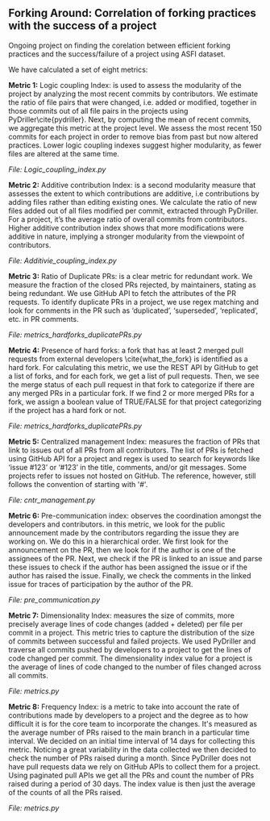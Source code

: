 ## Forking Around: Correlation of forking practices with the success of a project

Ongoing project on finding the corelation between efficient forking practices and the success/failure of a project using ASFI dataset. 

We have calculated a set of eight metrics:

**Metric 1:** Logic coupling Index: is used to assess the modularity of the project by analyzing the most recent commits by contributors. We estimate the ratio of file pairs that were changed, i.e. added or modified, together in those commits out of all file pairs in the projects using PyDriller\cite{pydriller}. Next, by computing the mean of recent commits, we aggregate this metric at the project level. We assess the most recent 150 commits for each project in order to remove bias from past but now altered practices. Lower logic coupling indexes suggest higher modularity, as fewer files are altered at the same time.

*File: Logic_coupling_index.py*

**Metric 2:** Additive contribution Index: is a second modularity measure that assesses the extent to which contributions are additive, i.e contributions by adding files rather than editing existing ones. We calculate the ratio of new files added out of all files modified per commit, extracted through PyDriller. For a project, it’s the average ratio of overall commits from contributors. Higher additive contribution index shows that more modifications were additive in nature, implying a stronger modularity from the viewpoint of contributors.

*File: Additivie_coupling_index.py*

**Metric 3:** Ratio of Duplicate PRs: is a clear metric for redundant work. We measure the fraction of the closed PRs rejected, by maintainers, stating as being redundant. We use GitHub API to fetch the attributes of the PR requests. To identify duplicate PRs in a project, we use regex matching and look for comments in the PR such as ‘duplicated’, ‘superseded’, ‘replicated’, etc. in PR comments.

*File: metrics_hardforks_duplicatePRs.py*

**Metric 4:** Presence of hard forks: a fork that has at least 2 merged pull requests from external developers \cite{what_the_fork} is identified as a hard fork. For calculating this metric, we use the REST API by GitHub to get a list of forks, and for each fork, we get a list of pull requests. Then, we see the merge status of each pull request in that fork to categorize if there are any merged PRs in a particular fork. If we find 2 or more merged PRs for a fork, we assign a boolean value of TRUE/FALSE for that project categorizing if the project has a hard fork or not.

*File: metrics_hardforks_duplicatePRs.py*

**Metric 5:** Centralized management Index: measures the fraction of PRs that link to issues out of all PRs from all contributors. The list of PRs is fetched using GitHub API for a project and regex is used to search for keywords like ‘issue \#123’ or ‘\#123’ in the title, comments, and/or git messages. Some projects refer to issues not hosted on GitHub. The reference, however, still follows the convention of starting with '\#'.

*File: cntr_management.py*

**Metric 6:** Pre-communication index: observes the coordination amongst the developers and contributors. in this metric, we look for the public announcement made by the contributors regarding the issue they are working on.
We do this in a hierarchical order. We first look for the announcement on the PR, then we look for if the author is one of the assignees of the PR. Next, we check if the PR is linked to an issue and parse these issues to check if the author has been assigned the issue or if the author has raised the issue. Finally, we check the comments in the linked issue for traces of participation by the author of the PR.

*File: pre_communication.py*

**Metric 7:** Dimensionality Index: measures the size of commits, more precisely average lines of code changes (added + deleted) per file per commit in a project. This metric tries to capture the distribution of the size of commits between successful and failed projects.  We used PyDriller and traverse all commits pushed by developers to a project to get the lines of code changed per commit. The dimensionality index value for a project is the average of lines of code changed to the number of files changed across all commits.

*File: metrics.py*

**Metric 8:** Frequency Index: is a metric to take into account the rate of contributions made by developers to a project and the degree as to how difficult it is for the core team to incorporate the changes. It's measured as the average number of PRs raised to the main branch in a particular time interval. We decided on an initial time interval of 14 days for collecting this metric. Noticing a great variability in the data collected we then decided to check the number of PRs raised during a month. Since PyDriller does not have pull requests data we rely on GitHub APIs to collect them for a project. Using paginated pull APIs we get all the PRs and count the number of PRs raised during a period of 30 days. The index value is then just the average of the counts of all the PRs raised. 

*File: metrics.py*
